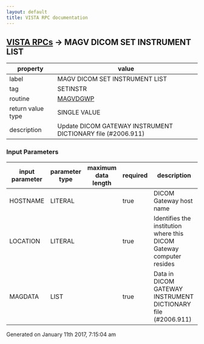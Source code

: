 ```yaml
---
layout: default
title: VISTA RPC documentation
---
```




## [VISTA RPCs](TableOfContent.md) &#8594; MAGV DICOM SET INSTRUMENT LIST 

 property | value 
--- | --- 
 label | MAGV DICOM SET INSTRUMENT LIST
 tag | SETINSTR
 routine | [MAGVDGWP](http://code.osehra.org/dox/Routine_MAGVDGWP_source.html)
 return value type | SINGLE VALUE
 description | Update DICOM GATEWAY INSTRUMENT DICTIONARY file (#2006.911)

### Input Parameters

| input parameter | parameter type | maximum data length | required | description | 
| --- | --- | --- | --- | --- | 
| HOSTNAME | LITERAL |  | true | DICOM Gateway host name | 
| LOCATION | LITERAL |  | true | Identifies the institution where this DICOM Gateway computer resides | 
| MAGDATA | LIST |  | true | Data in DICOM GATEWAY INSTRUMENT DICTIONARY file (#2006.911) | 




 Generated on January 11th 2017, 7:15:04 am